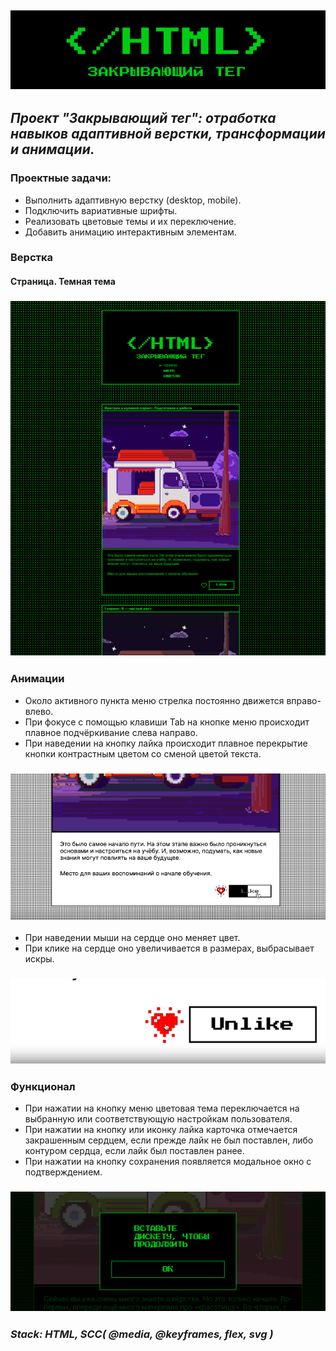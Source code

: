 ## <p align="center"> ![Logo](./screen/logo.png) </p>

## *Проект "Закрывающий тег": отработка навыков адаптивной верстки, трансформации и анимации.* 

### Проектные задачи:

- Выполнить адаптивную верстку (desktop, mobile).
- Подключить вариативные шрифты.
- Реализовать цветовые темы и их переключение.
- Добавить анимацию интерактивным элементам.

### Верстка
#### Страница. Темная тема
### <p align="center">![Dark-theme](./screen/main_dark.png)</p>

### Анимации

- Около активного пункта меню стрелка постоянно движется вправо-влево.
- При фокусе c помощью клавиши Tab на кнопке меню происходит плавное подчёркивание слева направо.
- При наведении на кнопку лайка происходит плавное перекрытие кнопки контрастным цветом со сменой цветой текста.
### <p align="center">![Like](./screen/like_button.png)</p>
- При наведении мыши на сердце оно меняет цвет.
- При клике на сердце оно увеличивается в размерах, выбрасывает искры.
### <p align="center">![Heart](./screen/heart_button.png)</p>

### Функционал
- При нажатии на кнопку меню цветовая тема переключается на выбранную или соответствующую настройкам пользователя.
- При нажатии на кнопку или иконку лайка карточка отмечается закрашенным сердцем, если прежде лайк не был поставлен, либо контуром сердца, если лайк был поставлен ранее.
- При нажатии на кнопку сохранения появляется модальное окно с подтверждением.
### <p align="center">![Save](./screen/save.png)</p>

### *Stack: HTML, SCC( @media, @keyframes, flex, svg )*
